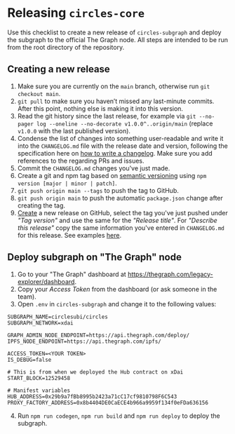 # Releasing `circles-core`

Use this checklist to create a new release of `circles-subgraph` and deploy the subgraph to the official The Graph node. All steps are intended to be run from the root directory of the repository.

## Creating a new release

1. Make sure you are currently on the `main` branch, otherwise run `git checkout main`.
2. `git pull` to make sure you haven’t missed any last-minute commits. After this point, nothing else is making it into this version.
3. Read the git history since the last release, for example via `git --no-pager log --oneline --no-decorate v1.0.0^..origin/main` (replace `v1.0.0` with the last published version).
6. Condense the list of changes into something user-readable and write it into the `CHANGELOG.md` file with the release date and version, following the specification here on [how to write a changelog](https://keepachangelog.com/en/1.0.0/). Make sure you add references to the regarding PRs and issues.
7. Commit the `CHANGELOG.md` changes you've just made.
8. Create a git and npm tag based on [semantic versioning](https://semver.org/) using `npm version [major | minor | patch]`.
9. `git push origin main --tags` to push the tag to GitHub.
10. `git push origin main` to push the automatic `package.json` change after creating the tag.
11. [Create](https://github.com/CirclesUBI/circles-subgraph/releases/new) a new release on GitHub, select the tag you've just pushed under *"Tag version"* and use the same for the *"Release title"*. For *"Describe this release"* copy the same information you've entered in `CHANGELOG.md` for this release. See examples [here](https://github.com/CirclesUBI/circles-subgraph/releases).

## Deploy subgraph on "The Graph" node


1. Go to your "The Graph" dashboard at https://thegraph.com/legacy-explorer/dashboard.
2. Copy your *Access Token* from the dashboard (or ask someone in the team).
3. Open `.env` in `circles-subgraph` and change it to the following values:

```env
SUBGRAPH_NAME=circlesubi/circles
SUBGRAPH_NETWORK=xdai

GRAPH_ADMIN_NODE_ENDPOINT=https://api.thegraph.com/deploy/
IPFS_NODE_ENDPOINT=https://api.thegraph.com/ipfs/

ACCESS_TOKEN=<YOUR TOKEN>
IS_DEBUG=false

# This is from when we deployed the Hub contract on xDai
START_BLOCK=12529458

# Manifest variables
HUB_ADDRESS=0x29b9a7fBb8995b2423a71cC17cf9810798F6C543
PROXY_FACTORY_ADDRESS=0x8b4404DE0CaECE4b966a9959f134f0eFDa636156
```

4. Run `npm run codegen`, `npm run build` and `npm run deploy` to deploy the subgraph.
